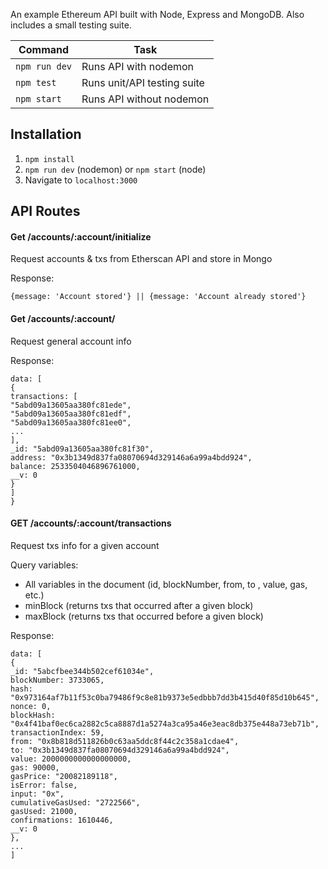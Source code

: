
An example Ethereum API built with Node, Express and MongoDB. Also includes a small testing suite. 

Command | Task
------------ | -------------
`npm run dev`| Runs API with nodemon 
`npm test` | Runs unit/API testing suite 
`npm start` | Runs API without nodemon

## Installation

1. `npm install`
2. `npm run dev` (nodemon) or `npm start` (node)
3. Navigate to `localhost:3000`


## API Routes

#### Get /accounts/:account/initialize
Request accounts & txs from Etherscan API and store in Mongo

Response: 
```
{message: 'Account stored'} || {message: 'Account already stored'}

```

#### Get /accounts/:account/
Request general account info 

Response: 
```
data: [
{
transactions: [
"5abd09a13605aa380fc81ede",
"5abd09a13605aa380fc81edf",
"5abd09a13605aa380fc81ee0",
...
],
_id: "5abd09a13605aa380fc81f30",
address: "0x3b1349d837fa08070694d329146a6a99a4bdd924",
balance: 2533504046896761000,
__v: 0
}
]
}
```

#### GET /accounts/:account/transactions
Request txs info for a given account

Query variables: 
* All variables in the document (id, blockNumber, from, to , value, gas, etc.)
* minBlock (returns txs that occurred after a given block)
* maxBlock (returns txs that occurred before a given block)

Response: 
```
data: [
{
_id: "5abcfbee344b502cef61034e",
blockNumber: 3733065,
hash: "0x973164af7b11f53c0ba79486f9c8e81b9373e5edbbb7dd3b415d40f85d10b645",
nonce: 0,
blockHash: "0x4f41baf0ec6ca2882c5ca8887d1a5274a3ca95a46e3eac8db375e448a73eb71b",
transactionIndex: 59,
from: "0x8b818d511826b0c63aa5ddc8f44c2c358a1cdae4",
to: "0x3b1349d837fa08070694d329146a6a99a4bdd924",
value: 2000000000000000000,
gas: 90000,
gasPrice: "20082189118",
isError: false,
input: "0x",
cumulativeGasUsed: "2722566",
gasUsed: 21000,
confirmations: 1610446,
__v: 0
},
...
]
```